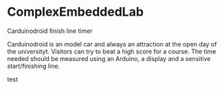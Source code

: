 # ComplexEmbeddedLab
Carduinodroid finish line timer

Carduinodroid is an model car and always an attraction at the open day of the universityt. Visitors can try to beat a high score for a course. The time needed should be measured using an Arduino, a display and a sensitive start/finishing line. 

test
